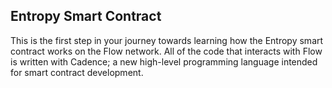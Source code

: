 ## Entropy Smart Contract

This is the first step in your journey towards learning how the Entropy smart contract works on the Flow network. All of the code that 
interacts with Flow is written with Cadence; a new high-level programming language intended for smart contract development.
